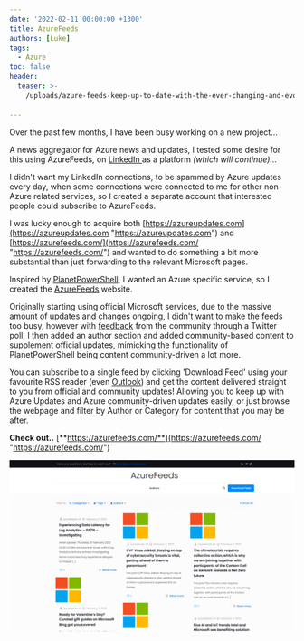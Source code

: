 ```yaml
---
date: '2022-02-11 00:00:00 +1300'
title: AzureFeeds
authors: [Luke]
tags:
  - Azure
toc: false
header:
  teaser: >-
    /uploads/azure-feeds-keep-up-to-date-with-the-ever-changing-and-evolving-microsoft-azur.png

---
```


Over the past few months, I have been busy working on a new project...

A news aggregator for Azure news and updates, I tested some desire for this using AzureFeeds, on [LinkedIn ](https://www.linkedin.com/in/azure-feeds-709457212/recent-activity/ "Azure Feeds - Linkedin") as a platform _(which will continue)..._

I didn't want my LinkedIn connections, to be spammed by Azure updates every day, when some connections were connected to me for other non-Azure related services, so I created a separate account that interested people could subscribe to AzureFeeds.

I was lucky enough to acquire both [https://azureupdates.com](https://azureupdates.com "https://azureupdates.com") and [https://azurefeeds.com/](https://azurefeeds.com/ "https://azurefeeds.com/") and wanted to do something a bit more substantial than just forwarding to the relevant Microsoft pages.

Inspired by [PlanetPowerShell](https://www.planetpowershell.com/ "Planet PowerShell"), I wanted an Azure specific service, so I created the [AzureFeeds](https://azurefeeds.com/ "Azure Feeds") website.

Originally starting using official Microsoft services, due to the massive amount of updates and changes ongoing, I didn't want to make the feeds too busy, however with [feedback](https://twitter.com/lukemurraynz/status/1491139604879388673 "Twitter - Community or nah?") from the community through a Twitter poll, I then added an author section and added community-based content to supplement official updates, mimicking the functionality of PlanetPowerShell being content community-driven a lot more.

You can subscribe to a single feed by clicking 'Download Feed' using your favourite RSS reader (even [Outlook](https://support.microsoft.com/en-us/office/what-are-rss-feeds-e8aaebc3-a0a7-40cd-9e10-88f9c1e74b97 " What are RSS feeds?")) and get the content delivered straight to you from official and community updates! Allowing you to keep up with Azure Updates and Azure community-driven updates easily, or just browse the webpage and filter by Author or Category for content that you may be after.

**Check out..** [**https://azurefeeds.com/**](https://azurefeeds.com/ "https://azurefeeds.com/")

[![Azure Feeds](/uploads/azure-feeds-keep-up-to-date-with-the-ever-changing-and-evolving-microsoft-azur.png "Azure Feeds")](https://azurefeeds.com/ "https://azurefeeds.com/")
